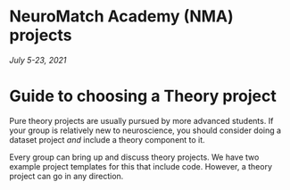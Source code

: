 # NeuroMatch Academy (NMA) projects

*July 5-23, 2021*

# Guide to choosing a Theory project

Pure theory projects are usually pursued by more advanced students. If your group is relatively new to neuroscience, you should consider doing a dataset project *and* include a theory component to it.

Every group can bring up and discuss theory projects. We have two example project templates for this that include code. However, a theory project can go in any direction.

